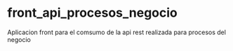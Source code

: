 # front_api_procesos_negocio
Aplicacion front para el comsumo de la api rest realizada para procesos del negocio
